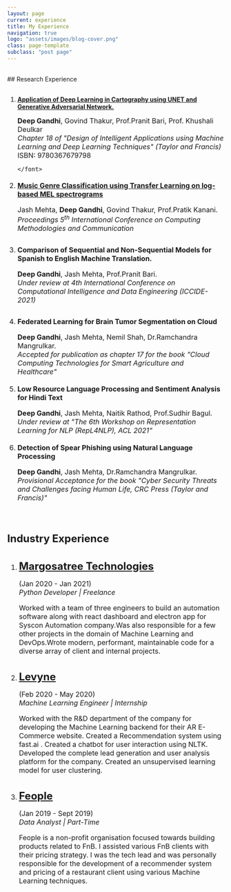 ```yaml
---
layout: page
current: experience
title: My Experience
navigation: true
logo: "assets/images/blog-cover.png"
class: page-template
subclass: "post page"
---
```


<br/>
## Research Experience

1.  <p style="margin-top: 30px">
            <strong>
                <a href="https://www.routledge.com/Design-of-Intelligent-Applications-using-Machine-Learning-and-Deep-Learning/Mangrulkar-Michalas-Shekokar-Narvekar-Chavan/p/book/9780367679798">Application of Deep Learning in Cartography using UNET and Generative Adversarial Network.</a>
            </strong>
    </p>
    <p>
        <font size="3">
            <b>Deep Gandhi</b>, Govind Thakur, Prof.Pranit Bari, Prof. Khushali Deulkar
            <br>
            <i>Chapter 18 of "Design of Intelligent Applications using Machine Learning and Deep Learning Techniques" (Taylor and Francis) </i>
            <br>
            ISBN: 9780367679798
            
        </font>
    </p>

2.  <p style="margin-top: 20px">
            <strong>
                <a href="https://ieeexplore.ieee.org/document/9418035">Music Genre Classification using Transfer Learning on log-based MEL spectrograms </a>
            </strong>
    </p>
    <p>
        <font size="3">
            Jash Mehta, <b>Deep Gandhi</b>, Govind Thakur, Prof.Pratik Kanani.
            <br>
            <i>Proceedings 5<sup>th</sup> International Conference on Computing Methodologies and Communication</i>
        </font>
    </p>

3.  <p style="margin-top: 30px">
            <strong>
                Comparison of Sequential and Non-Sequential Models for Spanish to English Machine Translation.
            </strong>
    </p>
    <p>
        <font size="3">
            <b>Deep Gandhi</b>, Jash Mehta, Prof.Pranit Bari.
            <br>
            <i>Under review at 4th International Conference on Computational Intelligence and Data Engineering (ICCIDE-2021) </i>
        </font>
    </p>

4.  <p style="margin-top: 30px">
            <strong>
               Federated Learning for Brain Tumor Segmentation on Cloud
            </strong>
    </p>
    <p>
        <font size="3">
            <b>Deep Gandhi</b>, Jash Mehta, Nemil Shah, Dr.Ramchandra Mangrulkar.
            <br>
            <i>Accepted for publication as chapter 17 for the book "Cloud Computing Technologies for Smart Agriculture and Healthcare" </i>
        </font>
    </p>

5.  <p style="margin-top: 20px">
                <strong>
                    Low Resource Language Processing and Sentiment Analysis for Hindi Text     
                </strong>
    </p>
    <p>
        <font size="3">
            <b>Deep Gandhi</b>, Jash Mehta, Naitik Rathod, Prof.Sudhir Bagul.
            <br>
            <i>Under review at "The 6th Workshop on Representation Learning for NLP (RepL4NLP), ACL 2021" </i>
        </font>

    </p>

6.  <p style="margin-top: 20px">
                <strong>
                    Detection of Spear Phishing using Natural Language Processing     
                </strong>
    </p>
    <p>
        <font size="3">
            <b>Deep Gandhi</b>, Jash Mehta, Dr.Ramchandra Mangrulkar.
            <br>
            <i>Provisional Acceptance for the book "Cyber Security Threats and Challenges facing Human Life, CRC Press (Taylor and Francis)" </i>
        </font>

    </p>

<br />

## Industry Experience

1.  <p style="margin-top: 35px">
        <font size="5">
            <a href="http://www.margosatree.com/" target="_blank">
                <strong> Margosatree Technologies </strong>
            </a>
        </font>
    </p>
    <p>
        <font size="3">
            (Jan 2020 - Jan 2021)
            <br>
            <i>Python Developer | Freelance</i>
        </font>
    </p>
    <p>
        Worked with a team of three engineers to build an automation software along with react dashboard and electron app for Syscon Automation company.Was also responsible for a few other projects in the domain of Machine Learning and DevOps.Wrote modern, performant, maintainable code for a diverse array of client and internal projects.
    </p>
2.  <p style="margin-top: 35px">
        <font size="5">
            <a href="https://levyne.com" target="_blank">
                <strong> Levyne </strong>
            </a>
        </font>
    </p>
    <p>
        <font size="3">
            (Feb 2020 - May 2020)
            <br>
            <i>Machine Learning Engineer | Internship</i>
        </font>
    </p>
    <p>
        Worked with the R&D department of the company for developing the Machine Learning backend for their AR E-Commerce website. Created a Recommendation system using fast.ai . Created a chatbot for user interaction using NLTK. Developed the complete lead generation and user analysis platform for the company. Created an unsupervised learning model for user clustering.
    </p>

3.  <p style="margin-top: 35px">
        <font size="5">
            <a href="https://www.linkedin.com/company/feopleorg/" target="_blank">
                <strong> Feople </strong>
            </a>
        </font>
    </p>
    <p>
        <font size="3">
            (Jan 2019 - Sept 2019)
            <br>
            <i>Data Analyst | Part-Time</i>
        </font>
    </p>
    <p>
        Feople is a non-profit organisation focused towards building products related to FnB. I assisted various FnB clients with their pricing strategy. I was the tech lead and was personally responsible for the development of a recommender system and pricing of a restaurant client using various Machine Learning techniques.
    </p>
